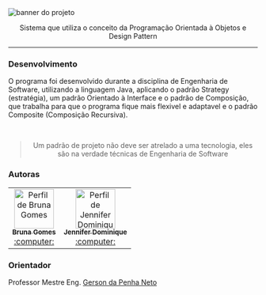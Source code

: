 <img src="https://github.com/littlebru/Modulo-de-Pagamento/blob/master/images/banner.gif" alt="banner do projeto" title="Desenvolvido em Java">

<p align="center">Sistema que utiliza o conceito da Programação Orientada à Objetos e Design Pattern</p>

----

### Desenvolvimento
O programa foi desenvolvido durante a disciplina de Engenharia de Software, utilizando a linguagem Java, aplicando o padrão Strategy (estratégia), um padrão Orientado à Interface e o padrão de Composição, que trabalha para que o programa fique mais flexivel e adaptavel e o padrão Composite (Composição Recursiva).

<br>
<blockquote align="center">
Um padrão de projeto não deve ser atrelado a uma tecnologia, eles são na verdade técnicas de Engenharia de Software
</blockquote>


### Autoras

<table>
<tr>
 <td align="center"><a href="https://github.com/littlebru"><img src="https://avatars3.githubusercontent.com/u/41810923?s=460&u=c2196ec3a4f76218d7b11bb2a9cf025d2d2e9fdc&v=4" width="80px;"  title="Perfil de Bruna Gomes"/><br /><sub><b>Bruna Gomes</b></sub></a><br /><a href="https://github.com/littlebru" title="Code">:computer: </a></td>
    
 <td align="center"><a href="https://github.com/JenniferDominique"><img src="https://avatars0.githubusercontent.com/u/51061097?s=460&u=1da8c819e69228edf6cc6a2b529d06f9121c0e62&v=4" width="80px;"  title="Perfil de Jennifer Dominique"/><br /><sub><b>Jennifer Dominique</b></sub></a><br /><a href="https://github.com/JenniferDominique" title="Code">:computer: </a></td>  
</tr>
</table>

### Orientador
Professor Mestre Eng. [Gerson da Penha Neto](https://github.com/paysandu)
